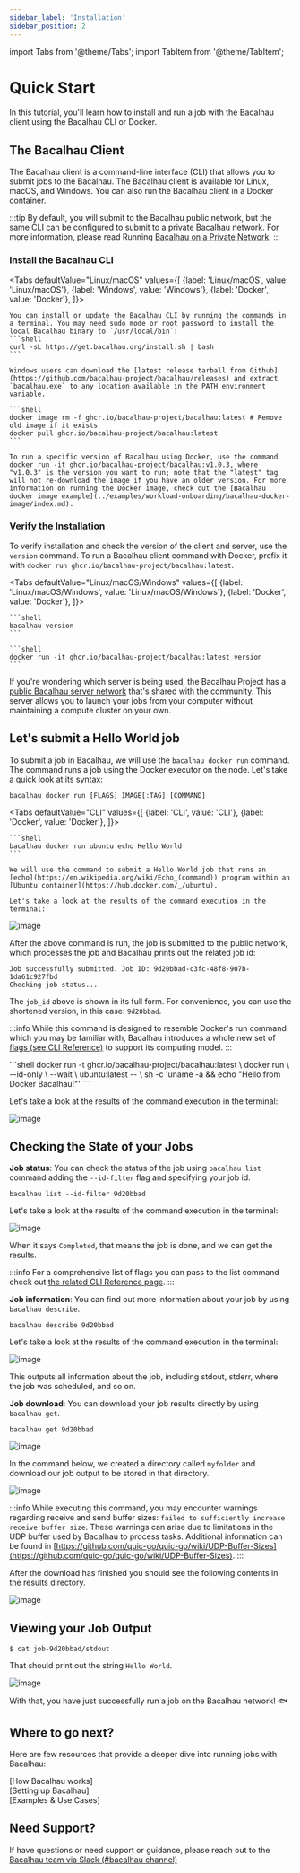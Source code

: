 ```yaml
---
sidebar_label: 'Installation'
sidebar_position: 2
---
```


import Tabs from '@theme/Tabs';
import TabItem from '@theme/TabItem';

# Quick Start

In this tutorial, you'll learn how to install and run a job with the Bacalhau client using the Bacalhau CLI or Docker.

## The Bacalhau Client

The Bacalhau client is a command-line interface (CLI) that allows you to submit jobs to the Bacalhau.  The Bacalhau client is available for Linux, macOS, and Windows. You can also run the Bacalhau client in a Docker container.

:::tip
By default, you will submit to the Bacalhau public network, but the same CLI can be configured to submit to a private Bacalhau network. For more information, please read Running [Bacalhau on a Private Network](../next-steps/private-cluster).
:::

### Install the Bacalhau CLI


<Tabs
defaultValue="Linux/macOS"
values={[
{label: 'Linux/macOS', value: 'Linux/macOS'},
{label: 'Windows', value: 'Windows'},
{label: 'Docker', value: 'Docker'},
]}>
<TabItem value="Linux/macOS">

    You can install or update the Bacalhau CLI by running the commands in a terminal. You may need sudo mode or root password to install the local Bacalhau binary to `/usr/local/bin`:
    ```shell
    curl -sL https://get.bacalhau.org/install.sh | bash
    ```

</TabItem>
<TabItem value="Windows">

    Windows users can download the [latest release tarball from Github](https://github.com/bacalhau-project/bacalhau/releases) and extract `bacalhau.exe` to any location available in the PATH environment variable.

</TabItem>
<TabItem value="Docker">

    ```shell
    docker image rm -f ghcr.io/bacalhau-project/bacalhau:latest # Remove old image if it exists
    docker pull ghcr.io/bacalhau-project/bacalhau:latest
    ```
    
    To run a specific version of Bacalhau using Docker, use the command docker run -it ghcr.io/bacalhau-project/bacalhau:v1.0.3, where "v1.0.3" is the version you want to run; note that the "latest" tag will not re-download the image if you have an older version. For more information on running the Docker image, check out the [Bacalhau docker image example](../examples/workload-onboarding/bacalhau-docker-image/index.md).
</TabItem>
</Tabs>


### Verify the Installation

To verify installation and check the version of the client and server, use the `version` command.
To run a Bacalhau client command with Docker, prefix it with `docker run ghcr.io/bacalhau-project/bacalhau:latest`.

<Tabs
defaultValue="Linux/macOS/Windows"
values={[
{label: 'Linux/macOS/Windows', value: 'Linux/macOS/Windows'},
{label: 'Docker', value: 'Docker'},
]}>
<TabItem value="Linux/macOS/Windows">

    ```shell
    bacalhau version
    ```

</TabItem>
<TabItem value="Docker">

    ```shell
    docker run -it ghcr.io/bacalhau-project/bacalhau:latest version
    ```

</TabItem>
</Tabs>

If you're wondering which server is being used, the Bacalhau Project has a [public Bacalhau server network](https://docs.bacalhau.org/#our-vision) that's shared with the community. This server allows you to launch your jobs from your computer without maintaining a compute cluster on your own.


## Let's submit a Hello World job

To submit a job in Bacalhau, we will use the `bacalhau docker run` command. The command runs a job using the Docker executor on the node. Let's take a quick look at its syntax:

```shell
bacalhau docker run [FLAGS] IMAGE[:TAG] [COMMAND]
```

<Tabs
defaultValue="CLI"
values={[
{label: 'CLI', value: 'CLI'},
{label: 'Docker', value: 'Docker'},
]}>
<TabItem value="CLI">

    ```shell
    bacalhau docker run ubuntu echo Hello World
    ```

    We will use the command to submit a Hello World job that runs an [echo](https://en.wikipedia.org/wiki/Echo_(command)) program within an [Ubuntu container](https://hub.docker.com/_/ubuntu).

    Let's take a look at the results of the command execution in the terminal: 

![image](../../static/img/Installation/bacalhau-docker-run1.png 'bacalhau-docker-run1')

After the above command is run, the job is submitted to the public network, which processes the job and Bacalhau prints out the related job id:

```
Job successfully submitted. Job ID: 9d20bbad-c3fc-48f8-907b-1da61c927fbd
Checking job status...
```

The `job_id` above is shown in its full form. For convenience, you can use the shortened version, in this case: `9d20bbad`. 

:::info
While this command is designed to resemble Docker's run command which you may be familiar with, Bacalhau introduces a whole new set of [flags (see CLI Reference)](https://docs.bacalhau.org/all-flags#docker-run) to support its computing model.
:::

</TabItem>
<TabItem value="Docker">
```shell
docker run -t ghcr.io/bacalhau-project/bacalhau:latest \ 
docker run \  
--id-only \  
--wait \  
ubuntu:latest -- \ 
sh -c 'uname -a && echo "Hello from Docker Bacalhau!"'
```

Let's take a look at the results of the command execution in the terminal:

![image](../../static/img/Installation/docker-run1.png 'docker-run')

</TabItem>
</Tabs>


## Checking the State of your Jobs

**Job status**: You can check the status of the job using `bacalhau list` command adding the `--id-filter` flag and specifying your job id.


```shell
bacalhau list --id-filter 9d20bbad
```
Let's take a look at the results of the command execution in the terminal: 

![image](../../static/img/Installation/bacalhau-list1.png 'bacalhau-list')

When it says `Completed`, that means the job is done, and we can get the results.

:::info
For a comprehensive list of flags you can pass to the list command check out [the related CLI Reference page](../all-flags#list).
:::

**Job information**: You can find out more information about your job by using `bacalhau describe`.

```shell
bacalhau describe 9d20bbad
```
Let's take a look at the results of the command execution in the terminal: 

![image](../../static/img/Installation/bacalhau-describe1.png 'bacalhau-describe')

This outputs all information about the job, including stdout, stderr, where the job was scheduled, and so on.

**Job download**: You can download your job results directly by using `bacalhau get`. 


```shell
bacalhau get 9d20bbad
```

![image](../../static/img/Installation/bacalhau-get-jobid.png 'bacalhau-get')

In the command below, we created a directory called `myfolder` and download our job output to be stored in that directory.

![image](../../static/img/Installation/bacalhau-get-myfolder1.png 'bacalhau-get')

:::info
While executing this command, you may encounter warnings regarding receive and send buffer sizes: `failed to sufficiently increase receive buffer size`. These warnings can arise due to limitations in the UDP buffer used by Bacalhau to process tasks. Additional information can be found in [https://github.com/quic-go/quic-go/wiki/UDP-Buffer-Sizes](https://github.com/quic-go/quic-go/wiki/UDP-Buffer-Sizes). 
:::

After the download has finished you should see the following contents in the results directory.

![image](../../static/img/Installation/tree-jobid1.png 'tree-jobid')


## Viewing your Job Output

```shell
$ cat job-9d20bbad/stdout
```

That should print out the string `Hello World`.

![image](../../static/img/Installation/cat-jobid1.png 'cat-jobid')

With that, you have just successfully run a job on the Bacalhau network! :fish:

## Where to go next?

Here are few resources that provide a deeper dive into running jobs with Bacalhau:

 [How Bacalhau works]  
 [Setting up Bacalhau]  
 [Examples & Use Cases]  


## Need Support?

If have questions or need support or guidance, please reach out to the [Bacalhau team via Slack (#bacalhau channel)](https://bit.ly/bacalhau-project-slack)